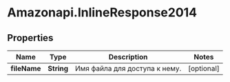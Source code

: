 # Amazonapi.InlineResponse2014

## Properties

Name | Type | Description | Notes
------------ | ------------- | ------------- | -------------
**fileName** | **String** | Имя файла для доступа к нему. | [optional] 


